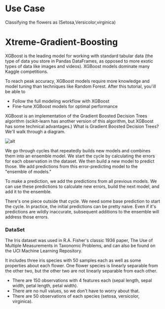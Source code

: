 # Use Case

Classifying the flowers as (Setosa,Versicolor,virginica)


# Xtreme-Gradient-Boosting

XGBoost is the leading model for working with standard tabular data (the type of data you store in Pandas DataFrames, as opposed to more exotic types of data like images and videos). XGBoost models dominate many Kaggle competitions.

To reach peak accuracy, XGBoost models require more knowledge and model tuning than techniques like Random Forest. After this tutorial, you'ill be able to

- Follow the full modeling workflow with XGBoost
- Fine-tune XGBoost models for optimal performance

XGBoost is an implementation of the Gradient Boosted Decision Trees algorithm (scikit-learn has another version of this algorithm, but XGBoost has some technical advantages.) What is Gradient Boosted Decision Trees? We'll walk through a diagram.

![alt](https://i.imgur.com/e7MIgXk.png)

We go through cycles that repeatedly builds new models and combines them into an ensemble model. We start the cycle by calculating the errors for each observation in the dataset. We then build a new model to predict those. We add predictions from this error-predicting model to the "ensemble of models."

To make a prediction, we add the predictions from all previous models. We can use these predictions to calculate new errors, build the next model, and add it to the ensemble.

There's one piece outside that cycle. We need some base prediction to start the cycle. In practice, the initial predictions can be pretty naive. Even if it's predictions are wildly inaccurate, subsequent additions to the ensemble will address those errors.



### DataSet 
  The Iris dataset was used in R.A. Fisher's classic 1936 paper, The Use of Multiple Measurements in Taxonomic Problems, and can also be found on the UCI Machine Learning Repository.

It includes three iris species with 50 samples each as well as some properties about each flower. One flower species is linearly separable from the other two, but the other two are not linearly separable from each other.

-  There are 150 observations with 4 features each (sepal length, sepal width, petal length, petal width).
- There are no null values, so we don't have to worry about that.
- There are 50 observations of each species (setosa, versicolor, virginica).
